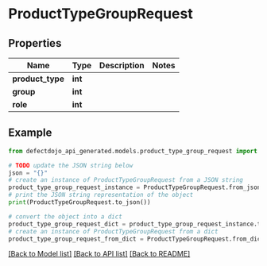 # ProductTypeGroupRequest


## Properties

Name | Type | Description | Notes
------------ | ------------- | ------------- | -------------
**product_type** | **int** |  | 
**group** | **int** |  | 
**role** | **int** |  | 

## Example

```python
from defectdojo_api_generated.models.product_type_group_request import ProductTypeGroupRequest

# TODO update the JSON string below
json = "{}"
# create an instance of ProductTypeGroupRequest from a JSON string
product_type_group_request_instance = ProductTypeGroupRequest.from_json(json)
# print the JSON string representation of the object
print(ProductTypeGroupRequest.to_json())

# convert the object into a dict
product_type_group_request_dict = product_type_group_request_instance.to_dict()
# create an instance of ProductTypeGroupRequest from a dict
product_type_group_request_from_dict = ProductTypeGroupRequest.from_dict(product_type_group_request_dict)
```
[[Back to Model list]](../README.md#documentation-for-models) [[Back to API list]](../README.md#documentation-for-api-endpoints) [[Back to README]](../README.md)


